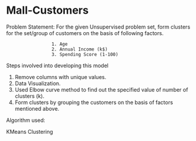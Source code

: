 # Mall-Customers

Problem Statement: For the given Unsupervised problem set, form clusters for the set/group of customers on the basis of following factors.
                     
                     1. Age
                     2. Annual Income (k$)
                     3. Spending Score (1-100)


Steps involved into developing this model

1. Remove columns with unique values.
2. Data Visualization.
3. Used Elbow curve method to find out the specified value of number of clusters (k).
4. Form clusters by grouping the customers on the basis of factors mentioned above. 


Algorithm used:

KMeans Clustering
